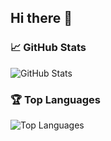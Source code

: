 ## Hi there 👋

### 📈 GitHub Stats
![GitHub Stats](https://github-readme-stats.vercel.app/api?username=gamius00&show_icons=true&theme=tokyonight)

### 🏆 Top Languages
![Top Languages](https://github-readme-stats.vercel.app/api/top-langs/?username=gamius00&layout=compact&theme=tokyonight)
